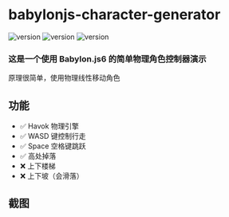 

# babylonjs-character-generator 

![version](https://img.shields.io/badge/Babylonjs-6.x-green.svg) 
![version](https://img.shields.io/badge/Havok-1.x-blue.svg)
![version](https://img.shields.io/badge/Vite-4.x-green.svg) 

### 这是一个使用 Babylon.js6 的简单物理角色控制器演示

原理很简单，使用物理线性移动角色
## 功能
- ✅ Havok 物理引擎
- ✅ WASD 键控制行走
- ✅ Space 空格键跳跃 
- ✅ 高处掉落
- ❌ 上下楼梯
- ❌ 上下坡（会滑落）
    
## 截图

